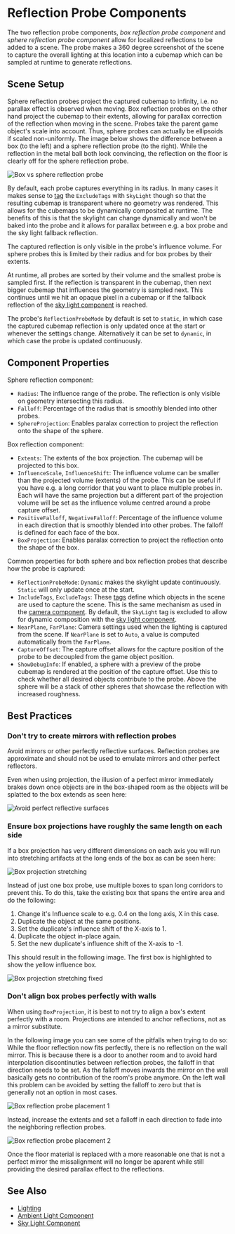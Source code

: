 # Reflection Probe Components

The two reflection probe components, *box reflection probe component* and *sphere reflection probe component* allow for localized reflections to be added to a scene. The probe makes a 360 degree screenshot of the scene to capture the overall lighting at this location into a cubemap which can be sampled at runtime to generate reflections.

## Scene Setup

Sphere reflection probes project the captured cubemap to infinity, i.e. no parallax effect is observed when moving. Box reflection probes on the other hand project the cubemap to their extents, allowing for parallax correction of the reflection when moving in the scene.
Probes take the parent game object's scale into account. Thus, sphere probes can actually be ellipsoids if scaled non-uniformly. The image below shows the difference between a box (to the left) and a sphere reflection probe (to the right). While the reflection in the metal ball both look convincing, the reflection on the floor is clearly off for the sphere reflection probe.

![Box vs sphere reflection probe](media/reflection-probes.jpg)

By default, each probe captures everything in its radius. In many cases it makes sense to [tag](../../projects/tags.md) the `ExcludeTags` with `SkyLight` though so that the resulting cubemap is transparent where no geometry was rendered. This allows for the cubemaps to be dynamically composited at runtime. The benefits of this is that the skylight can change dynamically and won't be baked into the probe and it allows for parallax between e.g. a box probe and the sky light fallback reflection.

The captured reflection is only visible in the probe's influence volume. For sphere probes this is limited by their radius and for box probes by their extents.

At runtime, all probes are sorted by their volume and the smallest probe is sampled first. If the reflection is transparent in the cubemap, then next bigger cubemap that influences the geometry is sampled next. This continues until we hit an opaque pixel in a cubemap or if the fallback reflection of the [sky light component](sky-light-component.md) is reached.

The probe's `ReflectionProbeMode` by default is set to `static`, in which case the captured cubemap reflection is only updated once at the start or whenever the settings change. Alternatively it can be set to `dynamic`, in which case the probe is updated continuously.

## Component Properties

Sphere reflection component:

* `Radius`: The influence range of the probe. The reflection is only visible on geometry intersecting this radius.
* `Falloff`: Percentage of the radius that is smoothly blended into other probes.
* `SphereProjection`: Enables paralax correction to project the reflection onto the shape of the sphere.

Box reflection component:

* `Extents`: The extents of the box projection. The cubemap will be projected to this box.
* `InfluenceScale`, `InfluenceShift`: The influence volume can be smaller than the projected volume (extents) of the probe. This can be useful if you have e.g. a long corridor that you want to place multiple probes in. Each will have the same projection but a different part of the projection volume will be set as the influence volume centred around a probe capture offset.
* `PositiveFalloff`, `NegativeFalloff`: Percentage of the influence volume in each direction that is smoothly blended into other probes. The falloff is defined for each face of the box.
* `BoxProjection`: Enables paralax correction to project the reflection onto the shape of the box.

Common properties for both sphere and box reflection probes that describe how the probe is captured:

* `ReflectionProbeMode`: `Dynamic` makes the skylight update continuously. `Static` will only update once at the start.
* `IncludeTags`, `ExcludeTags`: These [tags](../../projects/tags.md) define which objects in the scene are used to capture the scene. This is the same mechanism as used in the [camera component](../camera-component.md). By default, the `SkyLight` tag is excluded to allow for dynamic composition with the [sky light component](sky-light-component.md).
* `NearPlane`, `FarPlane`: Camera settings used when the lighting is captured from the scene. If `NearPlane` is set to `Auto`, a value is computed automatically from the `FarPlane`.
* `CaptureOffset`: The capture offset allows for the capture position of the probe to be decoupled from the game object position.
* `ShowDebugInfo`: If enabled, a sphere with a preview of the probe cubemap is rendered at the position of the capture offset. Use this to check whether all desired objects contribute to the probe. Above the sphere will be a stack of other spheres that showcase the reflection with increased roughness.

## Best Practices

### Don't try to create mirrors with reflection probes

Avoid mirrors or other perfectly reflective surfaces. Reflection probes are approximate and should not be used to emulate mirrors and other perfect reflectors.

Even when using projection, the illusion of a perfect mirror immediately brakes down once objects are in the box-shaped room as the objects will be splatted to the box extends as seen here:

![Avoid perfect reflective surfaces](media/reflection-avoid-mirrors.jpg)

### Ensure box projections have roughly the same length on each side

If a box projection has very different dimensions on each axis you will run into stretching artifacts at the long ends of the box as can be seen here:

![Box projection stretching](media/reflection-stretching.jpg)


Instead of just one box probe, use multiple boxes to span long corridors to prevent this.
To do this, take the existing box that spans the entire area and do the following:
1. Change it's Influence scale to e.g. 0.4 on the long axis, X in this case.
2. Duplicate the object at the same positions.
3. Set the duplicate's influence shift of the X-axis to 1.
4. Duplicate the object in-place again.
5. Set the new duplicate's influence shift of the X-axis to -1.

This should result in the following image. The first box is highlighted to show the yellow influence box.

![Box projection stretching fixed](media/reflection-stretching-fixed.jpg)

### Don't align box probes perfectly with walls

When using `BoxProjection`, it is best to not try to align a box's extent perfectly with a room. Projections are intended to anchor reflections, not as a mirror substitute.

In the following image you can see some of the pitfalls when trying to do so:
While the floor reflection now fits perfectly, there is no reflection on the wall mirror. This is because there is a door to another room and to avoid hard interpolation discontinuties between reflection probes, the falloff in that direction needs to be set. As the falloff moves inwards the mirror on the wall basically gets no contribution of the room's probe anymore.
On the left wall this problem can be avoided by setting the falloff to zero but that is generally not an option in most cases.

![Box reflection probe placement 1](media/reflection-box-placement1.jpg)

Instead, increase the extents and set a falloff in each direction to fade into the neighboring reflection probes.

![Box reflection probe placement 2](media/reflection-box-placement2.jpg)

Once the floor material is replaced with a more reasonable one that is not a perfect mirror the missalignment will no longer be aparent while still providing the desired parallax effect to the reflections.

## See Also

* [Lighting](lighting-overview.md)
* [Ambient Light Component](ambient-light-component.md)
* [Sky Light Component](sky-light-component.md)
